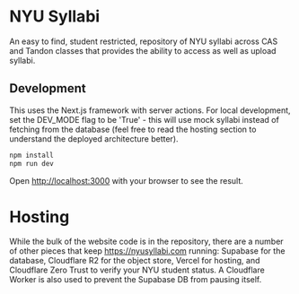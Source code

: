 # NYU Syllabi

An easy to find, student restricted, repository of NYU syllabi across CAS and Tandon classes that provides the ability to access as well as upload syllabi.

## Development

This uses the Next.js framework with server actions. For local development, set the DEV_MODE flag to be 'True' - this will use mock syllabi instead of fetching from the database (feel free to read the hosting section to understand the deployed architecture better).  

```bash
npm install
npm run dev
```

Open [http://localhost:3000](http://localhost:3000) with your browser to see the result.

# Hosting

While the bulk of the website code is in the repository, there are a number of other pieces that keep https://nyusyllabi.com running: Supabase for the database, Cloudflare R2 for the object store, Vercel for hosting, and Cloudflare Zero Trust to verify your NYU student status. A Cloudflare Worker is also used to prevent the Supabase DB from pausing itself. 